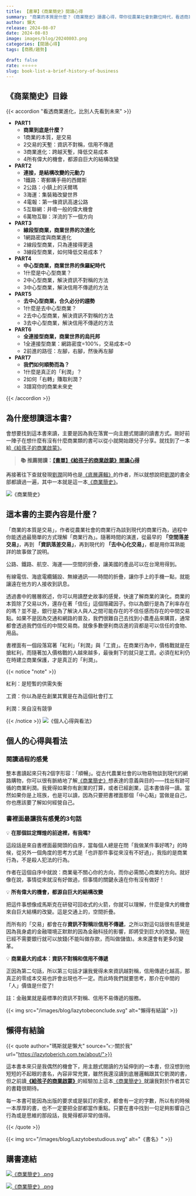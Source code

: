```yaml
---
title: 【書單】《商業簡史》閱讀心得
summary: "商業的本質是什麼？《商業簡史》讀書心得，帶你從農業社會到數位時代，看透商業模式的演變。本文深入解析資訊不對稱、信用傳遞如何影響交易，並提供創業與經營自我的獨到見解，助你掌握商業進化的核心脈絡。"
author: 懶大
release: 2024-08-07
date: 2024-08-03
image: images/blog/20240803.png
categories: [閱讀心得]
tags: [商務/趨勢]

draft: false
rate: ⭐⭐⭐⭐⭐
slug: book-list-a-brief-history-of-business
---
```


## 《商業簡史》目錄

{{< accordion "看透商業進化，比別人先看到未來" >}}

- **PART1**
    - **商業到底是什麼？**
    - 1商業的本質，是交易
    - 2交易的天塹：資訊不對稱，信用不傳遞
    - 3商業進化：跨越天塹，降低交易成本
    - 4所有偉大的機會，都源自巨大的結構改變
- **PART2**
    - **連接，是結構改變的元動力**
    - 1鐵路：寄郵購手冊的西爾斯
    - 2公路：小鎮上的沃爾瑪
    - 3海運：集裝箱改變世界
    - 4電報：第一條資訊高速公路
    - 5互聯網：井噴一般的偉大機會
    - 6萬物互聯：洋流的下一個方向
- **PART3**
    - **線段型商業，商業世界的次進化**
    - 1網路密度與商業進化
    - 2線段型商業，只為連接得更遠
    - 3線段型商業，如何降低交易成本？
- **PART4**
    - **中心型商業，商業世界的侏羅紀時代**
    - 1什麼是中心型商業？
    - 2中心型商業，解決資訊不對稱的方法
    - 3中心型商業，解決信用不傳遞的方法
- **PART5**
    - **去中心型商業，合久必分的趨勢**
    - 1什麼是去中心型商業？
    - 2去中心型商業，解決資訊不對稱的方法
    - 3去中心型商業，解決信用不傳遞的方法
- **PART6**
    - **全連接型商業，商業世界的烏托邦**
    - 1全連接型商業：網路密度=100%，交易成本=0
    - 2前進的路徑：左腳，右腳，然後再左腳
- **PART7**
    - **我們如何順勢而為？**
    - 1什麼是真正的「利潤」？
    - 2如何「右轉」賺取利潤？
    - 3譜寫你的商業未來史

{{< /accordion >}}

## 為什麼想讀這本書?

會想要找到這本書來讀，主要是因為我在落實一向主題式閱讀的讀書方式。剛好前一陣子在想什麼有沒有什麼商業類的書可以從小就開始跟兒子分享。就找到了一本給[《給孩子的商業啟蒙》](https://lazytoberich.com.tw/blog/book-review-business-enlightenment-for-children-book-review/)。


>**📚 推薦閱讀：[【書單】《給孩子的商業啟蒙》閱讀心得](https://lazytoberich.com.tw/blog/book-review-business-enlightenment-for-children-book-review/)**


再接著往下查就發現[劉潤](https://www.cite.com.tw/publisher/authors/38082)同時也是[《底層邏輯》](https://www.momoshop.com.tw/goods/GoodsDetail.jsp?i_code=9908058&memid=6000021729&cid=apuad&oid=1&osm=league)的作者，所以就想說把[劉潤](https://www.cite.com.tw/publisher/authors/38082)的書全部都讀過一遍，其中一本就是這一本[《商業簡史》]((https://www.momoshop.com.tw/goods/GoodsDetail.jsp?i_code=11068579&memid=6000021729&cid=apuad&oid=1&osm=league))。

![《商業簡史》](https://images.unsplash.com/photo-1497633762265-9d179a990aa6?ixlib=rb-4.0.3&q=85&fm=jpg&crop=entropy&cs=srgb)

## 這本書的主要內容是什麼？

「商業的本質是交易」，作者從農業社會的商業行為談到現代的商業行為，過程中你能透過最簡單的方式理解「商業行為」。隨著時間的演進，從最早的 **「空間落差交易」**，再到 **「資訊落差交易」**，再到現代的 **「去中心化交易」**，都是用你耳熟能詳的故事做了說明。

公路、鐵路、航空、海運——空間的折疊，讓美國的產品可以在台灣用得到。

有線電信、海底電纜鋪設、無線通訊——時間的折疊，讓你手上的手機一點，就能讓遠在他方的人接收到訊息。

透過書中的層層敘述，你可以用讀歷史故事的感覺，快速了解商業的演化。商業的本質除了交易以外，還存在著「信任」這個隱藏因子。你以為銀行是為了利率存在的嗎？並不是，銀行是為了解決人與人之間可能存在的不信任感而存在的中間交易點。如果不是因為交通和網路的普及，我們很難自己去找到小農產品來購買，通常都會透過我們信任的中間交易商。就像多數便利商店進的貨都是可以信任的食物、用品。

書裡面有一個段落寫著「紅利」「利潤」與「工資」。在商業行為中，價格戰就是在搶紅利，而隨著加入價格戰的人越來越多，最後剩下的就只是工資。必須在紅利仍在時建立商業保護，才是真正的「利潤」。

{{< notice "note" >}}

紅利：是短暫的供需失衡

工資：你以為是在創業其實是在為這個社會打工

利潤：來自沒有競爭

{{< /notice >}}
![《個人心得與看法》](https://images.unsplash.com/photo-1484480974693-6ca0a78fb36b?ixlib=rb-4.0.3&q=85&fm=jpg&crop=entropy&cs=srgb)
## 個人的心得與看法

### 閱讀過程的感覺

整本書讀起來只有2個字形容：「順暢」。從古代農業社會的以物易物談到現代的網路購物，你可以很有脈絡地了解[《商業簡史》]((https://www.momoshop.com.tw/goods/GoodsDetail.jsp?i_code=11068579&memid=6000021729&cid=apuad&oid=1&osm=league))想表達的意義與目的——找出有跡可循的商業利潤。我覺得如果你有創業的打算，或者已經創業，這本書值得一讀。當然如果你是上班族，也是可以讀，因為只要把書裡面那個「中心點」當做是自己，你也應該要了解如何經營自己。

### 書裡面最讓我有感覺的3句話


💡 **在那個註定輝煌的前途裡，有我嗎?**

這段話是來自書裡面最開頭的自序，當每個人總是在問「我做某件事好嗎?」的時候，從另外一個角度的思考方式是「也許那件事從來沒有不好過」，我指的是商業行為，不是殺人犯法的行為。

作者在這個自序中就說：商業毫不關心你的方向，而你必需關心商業的方向。就好像在說，事情從來就沒有好做過，但事情的關鍵永遠在你有沒有做好！




💡 **所有偉大的機會，都源自巨大的結構改變**

把這件事想像成馬斯克在研發可回收式的火箭，你就可以理解，什麼是偉大的機會來自巨大結構的改變。這是交通上的，空間折疊。

而所有的「交易」都會在存**資訊不對稱**跟**信用不傳遞**，之所以對這句話很有感覺是因為我身處的金融環境正默默的因為金融科技的影響，即將受到巨大的改變。現在已經不需要銀行就可以放錢(不能叫做存款，而叫做儲值)。未來還會有更多的變革。




💡 **商業最大的成本：資訊不對稱和信用不傳遞**

正因為第二句話，所以第三句話才讓我覺得未來資訊越對稱，信用傳遞化越高，那真正的零成本交易也許會出現也不一定。而此時我們就要思考，那介在中間的「人」價值是什麼了!



註：金融業就是最標準的資訊不對稱、信用不易傳遞的服務。

{{< img src="/images/blog/lazytobeconclude.svg" alt="懶得有結論" >}}

## 懶得有結論

{{< quote author="瑪斯就是懶大" source="👉關於我" url="https://lazytoberich.com.tw/about/">}}

這本書本來只是我偶然的機會下，用主題式閱讀的方延伸到的一本書，但沒想到他短短的不起眼的書名，內容非常充實，雖然我還沒讀到底層邏輯跟其它劉潤的書，但之前讀[**《給孩子的商業啟蒙》**](https://lazytoberich.com.tw/blog/book-review-business-enlightenment-for-children-book-review/)的經驗加上這本[《商業簡史》]((https://www.momoshop.com.tw/goods/GoodsDetail.jsp?i_code=11068579&memid=6000021729&cid=apuad&oid=1&osm=league))就讓我對於作者其它的書籍很期待。

每一本書可能因為出版的要求或是裝訂的需求，都會有一定的字數，所以有的時候一本厚厚的書，也不一定要把全部都當作重點。只要在書中找到一句足夠影響自己行為或是思維的那段話，我覺得都非常的值得。

{{< /quote >}}

{{< img src="/images/blog/Lazytobestudious.svg" alt="《書名》" >}}

## 購書連結

[![《商業簡史》.png](/images/blog/books.png)
](https://www.books.com.tw/products/0010949733?utm_source=shamangels&utm_medium=ap-books&utm_content=recommend&utm_campaign=ap-202408)

[![《商業簡史》.png](/images/blog/momobooks.png)
](https://www.momoshop.com.tw/goods/GoodsDetail.jsp?i_code=11068579&memid=6000021729&cid=apuad&oid=1&osm=league)
